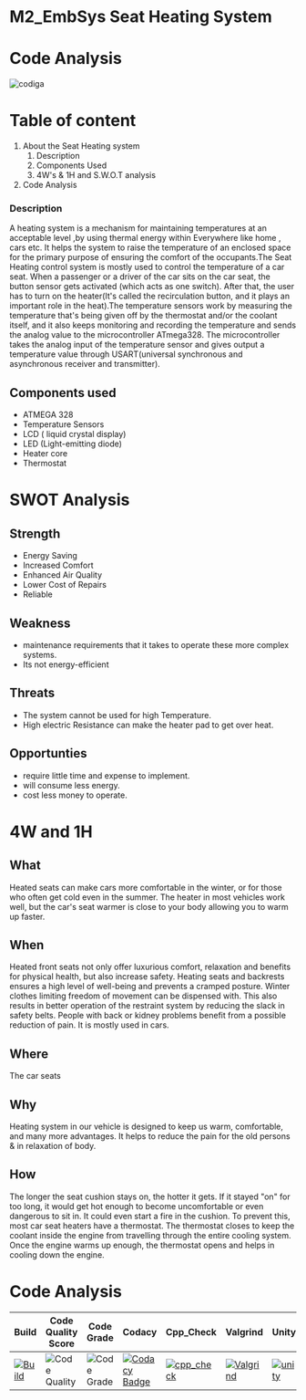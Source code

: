 
# M2_EmbSys Seat Heating System

# Code Analysis

![codiga](https://user-images.githubusercontent.com/98817564/157229614-c3984e31-a577-4272-8f81-3d3a4128bc70.jpg)


# Table of content
1. About the Seat Heating system
    1. Description
    1. Components Used
    1. 4W's & 1H and S.W.O.T analysis
1.  Code Analysis
    
### Description

A heating system is a mechanism for maintaining temperatures at an acceptable level ,by using thermal energy within Everywhere like home , cars etc. It helps the system to raise the temperature of an enclosed space for the primary purpose of ensuring the comfort of the occupants.The Seat Heating control system is mostly  used to control the temperature of a car seat. When a passenger or a driver of the car sits on the car seat, the button sensor gets activated (which acts as one switch). After that, the user has to turn on the heater(It's called the recirculation button, and it plays an important role in the heat).The temperature sensors work by measuring the temperature that's being given off by the thermostat and/or the coolant itself, and it also  keeps monitoring and recording the temperature and sends the analog value to the microcontroller ATmega328. The microcontroller takes the analog input of the temperature sensor and gives output a temperature value through  USART(universal synchronous and asynchronous receiver and transmitter).


## Components used
- ATMEGA 328
- Temperature Sensors
- LCD ( liquid crystal display)
- LED (Light-emitting diode) 
- Heater core
- Thermostat

# SWOT Analysis

## Strength
- Energy Saving
- Increased Comfort
- Enhanced Air Quality
- Lower Cost of Repairs
- Reliable

## Weakness
- maintenance requirements that it takes to operate these more complex systems.
- Its not energy-efficient

## Threats
- The system cannot be used for high Temperature.
- High electric Resistance can make the heater pad to get over heat.

## Opportunties
- require little time and expense to implement.
- will consume less energy.
- cost less money to operate.

# 4W and 1H
## What
Heated seats can make cars  more comfortable in the winter, or for those who often get cold even in the summer. The heater in most vehicles work well, but the car's seat warmer is close to your body allowing you to warm up faster.

## When
Heated front seats not only offer luxurious comfort, relaxation and benefits for physical health, but also increase safety. Heating seats and backrests ensures a high level of well-being and prevents a cramped posture. Winter clothes limiting freedom of movement can be dispensed with. This also results in better operation of the restraint system by reducing the slack in safety belts. People with back or kidney problems benefit from a possible reduction of pain. It is mostly used in cars.

## Where
The car seats

## Why
Heating system in our vehicle is designed to keep us warm, comfortable, and many more advantages. It helps to reduce the pain for the old persons & in  relaxation of body.

## How
The longer the seat cushion stays on, the hotter it gets. If it  stayed "on" for too long, it would get hot enough to become uncomfortable or even dangerous to sit in. It could even start a fire in the cushion. To prevent this, most car seat heaters have a thermostat. The thermostat closes to keep the coolant inside the engine from travelling through the entire cooling system. Once the engine warms up enough, the thermostat opens and helps in cooling down the engine.

 






# Code Analysis


| Build | Code Quality Score | Code Grade | Codacy | Cpp_Check | Valgrind | Unity |
|--|--|--|--|--|--|--|
| [![Build](https://github.com/RIYA45088/M2-EmbSys/actions/workflows/build.yml/badge.svg)](https://github.com/RIYA45088/M2-EmbSys/actions/workflows/build.yml) | ![Code Quality](https://api.codiga.io/project/31695/score/svg) | ![Code Grade](https://api.codiga.io/project/31695/status/svg) | [![Codacy Badge](https://app.codacy.com/project/badge/Grade/7d9a2e27dc874d89887a518f8635a8db)](https://www.codacy.com/gh/RIYA45088/M2-EmbSys/dashboard?utm_source=github.com&amp;utm_medium=referral&amp;utm_content=RIYA45088/M2-EmbSys&amp;utm_campaign=Badge_Grade) | [![cpp_check](https://github.com/RIYA45088/M2-EmbSys/actions/workflows/cpp_check.yml/badge.svg)](https://github.com/RIYA45088/M2-EmbSys/actions/workflows/cpp_check.yml) | [![Valgrind](https://github.com/RIYA45088/M2-EmbSys/actions/workflows/Valgrind.yml/badge.svg)](https://github.com/RIYA45088/M2-EmbSys/actions/workflows/Valgrind.yml) | [![unity](https://github.com/RIYA45088/M2-EmbSys/actions/workflows/unity.yml/badge.svg)](https://github.com/RIYA45088/M2-EmbSys/actions/workflows/unity.yml)



